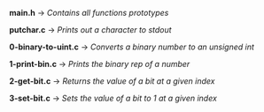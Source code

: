 **main.h** -> *Contains all functions prototypes*

**putchar.c** -> *Prints out a character to stdout*

**0-binary-to-uint.c** -> *Converts a binary number to an unsigned int*

**1-print-bin.c** -> *Prints the binary rep of a number*

**2-get-bit.c** -> *Returns the value of a bit at a given index*

**3-set-bit.c** -> *Sets the value of a bit to 1 at a given index*
